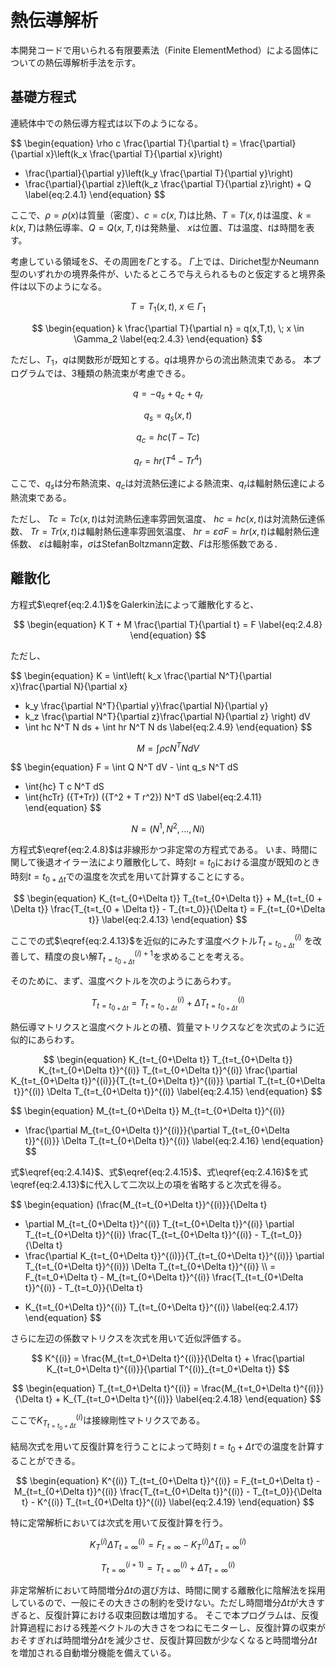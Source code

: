 
<script type="text/x-mathjax-config">
MathJax.Hub.Config({
  tex2jax: {
    inlineMath: [['$','$'], ['\\(','\\)']],
    processEscapes: true
  },
  TeX: {
    equationNumbers: {
      autoNumber: "AMS"
    }
  },
  CommonHTML: { matchFontHeight: true },
  displayAlign: "center"
});
</script>
<script src='https://cdnjs.cloudflare.com/ajax/libs/mathjax/2.7.5/MathJax.js?config=TeX-MML-AM_CHTML' async></script>

# 熱伝導解析

本開発コードで用いられる有限要素法（Finite ElementMethod）による固体についての熱伝導解析手法を示す。

## 基礎方程式

連続体中での熱伝導方程式は以下のようになる。

$$
\begin{equation}
  \rho c \frac{\partial T}{\partial t} =
  \frac{\partial}{\partial x}\left(k_x \frac{\partial T}{\partial x}\right)
+ \frac{\partial}{\partial y}\left(k_y \frac{\partial T}{\partial y}\right)
+ \frac{\partial}{\partial z}\left(k_z \frac{\partial T}{\partial z}\right) + Q
\label{eq:2.4.1}
\end{equation}
$$

ここで、$\rho=\rho(x)$は質量（密度）、$c=c(x,T)$は比熱、$T=T(x,t)$は温度、$k=k(x,T)$は熱伝導率、$Q=Q(x,T,t)$は発熱量、
$x$は位置、$T$は温度、$t$は時間を表す。

考慮している領域を$S$、その周囲を$\Gamma$とする。
$\Gamma$上では、Dirichet型かNeumann型のいずれかの境界条件が、いたるところで与えられるものと仮定すると境界条件は以下のようになる。

$$
\begin{equation}
T = T_1(x,t), \; x \in \Gamma_1
\label{eq:2.4.2}
\end{equation}
$$

$$
\begin{equation}
k \frac{\partial T}{\partial n} = q(x,T,t), \; x \in \Gamma_2
\label{eq:2.4.3}
\end{equation}
$$

ただし、$T_1$，$q$は関数形が既知とする。$q$は境界からの流出熱流束である。
本プログラムでは、3種類の熱流束が考慮できる。

$$
\begin{equation}
q=-q_s+q_c+q_r
\label{eq:2.4.4}
\end{equation}
$$

$$
\begin{equation}
q_s=q_s(x,t)
\label{eq:2.4.5}
\end{equation}
$$

$$
\begin{equation}
q_c=hc(T-Tc)
\label{eq:2.4.6}
\end{equation}
$$

$$
\begin{equation}
q_r=hr(T^4-Tr^4)
\label{eq:2.4.7}
\end{equation}
$$

ここで、$q_s$は分布熱流束、$q_c$は対流熱伝達による熱流束、$q_r$は輻射熱伝達による熱流束である。

ただし、
$Tc=Tc(x,t)$は対流熱伝達率雰囲気温度、
$hc=hc(x,t)$は対流熱伝達係数、
$Tr=Tr(x,t)$は輻射熱伝達率雰囲気温度、
$hr=\varepsilon \sigma F = {hr(x,t)}$は輻射熱伝達係数、
$\varepsilon$は輻射率，$\sigma$はStefanBoltzmann定数、$F$は形態係数である．

## 離散化

方程式$\eqref{eq:2.4.1}$をGalerkin法によって離散化すると、

$$
\begin{equation}
K T + M \frac{\partial T}{\partial t} = F
\label{eq:2.4.8}
\end{equation}
$$

ただし、

$$
\begin{equation}
K = \int\left( k_x \frac{\partial N^T}{\partial x}\frac{\partial N}{\partial x}
+ k_y \frac{\partial N^T}{\partial y}\frac{\partial N}{\partial y}
+ k_z \frac{\partial N^T}{\partial z}\frac{\partial N}{\partial z} \right) dV
+ \int hc N^T N ds + \int hr N^T N ds
\label{eq:2.4.9}
\end{equation}
$$

$$
\begin{equation}
M = \int \rho c N^T N dV
\label{eq:2.4.10}
\end{equation}
$$

$$
\begin{equation}
F = \int Q N^T dV - \int q_s N^T dS
+ \int{hc} T c N^T dS
+ \int{hcTr} ({T+Tr}) ({T^2 + T r^2}) N^T dS
\label{eq:2.4.11}
\end{equation}
$$

$$
\begin{equation}
N = (N^1, N^2, \ldots, Ni)
\label{eq:2.4.12}
\end{equation}
$$

方程式$\eqref{eq:2.4.8}$は非線形かつ非定常の方程式である。
いま、時間に関して後退オイラー法により離散化して、時刻$t=t_0$における温度が既知のとき時刻$t=t_{0+\Delta t}$での温度を次式を用いて計算することにする。

$$
\begin{equation}
K_{t=t_{0+\Delta t}} T_{t=t_{0+\Delta t}} + M_{t=t_{0 + \Delta t}} \frac{T_{t=t_{0 + \Delta t}} - T_{t=t_0}}{\Delta t} = F_{t=t_{0+\Delta t}}
\label{eq:2.4.13}
\end{equation}
$$

ここでの式$\eqref{eq:2.4.13}$を近似的にみたす温度ベクトル$T_{t=t_{0+\Delta t}}^{(i)}$
を改善して、精度の良い解$T_{t=t_{0+\Delta t}}^{(i)+1}$を求めることを考える。

そのために、まず、温度ベクトルを次のようにあらわす。

$$
\begin{equation}
T_{t=t_{0+\Delta t}}=
T_{t=t_{0+\Delta t}}^{(i)} + \Delta T_{t=t_{0+\Delta t}}^{(i)}
\label{eq:2.4.14}
\end{equation}
$$

熱伝導マトリクスと温度ベクトルとの積、質量マトリクスなどを次式のように近似的にあらわす。

$$
\begin{equation}
K_{t=t_{0+\Delta t}} T_{t=t_{0+\Delta t}}
K_{t=t_{0+\Delta t}}^{(i)} T_{t=t_{0+\Delta t}}^{(i)}
\frac{\partial K_{t=t_{0+\Delta t}}^{(i)}}{T_{t=t_{0+\Delta t}}^{(i)}}
\partial T_{t=t_{0+\Delta t}}^{(i)} \Delta T_{t=t_{0+\Delta t}}^{(i)}
\label{eq:2.4.15}
\end{equation}
$$

$$
\begin{equation}
M_{t=t_{0+\Delta t}}
M_{t=t_{0+\Delta t}}^{(i)}
+ \frac{\partial M_{t=t_{0+\Delta t}}^{(i)}}{\partial T_{t=t_{0+\Delta t}}^{(i)}}
\Delta T_{t=t_{0+\Delta t}}^{(i)}
\label{eq:2.4.16}
\end{equation}
$$

式$\eqref{eq:2.4.14}$、式$\eqref{eq:2.4.15}$、式\eqref{eq:2.4.16}$を式\eqref{eq:2.4.13}$に代入して二次以上の項を省略すると次式を得る。

$$
\begin{equation}
(\frac{M_{t=t_{0+\Delta t}}^{(i)}}{\Delta t}
+ \partial M_{t=t_{0+\Delta t}}^{(i)} T_{t=t_{0+\Delta t}}^{(i)}
\partial T_{t=t_{0+\Delta t}}^{(i)}
\frac{T_{t=t_{0+\Delta t}}^{(i)} - T_{t=t_0}}{\Delta t}
+ \frac{\partial K_{t=t_{0+\Delta t}}^{(i)}}{T_{t=t_{0+\Delta t}}^{(i)}}
\partial T_{t=t_{0+\Delta t}}^{(i)})
\Delta T_{t=t_{0+\Delta t}}^{(i)} \\\ 
= F_{t=t_0+\Delta t} - M_{t=t_{0+\Delta t}}^{(i)}
\frac{T_{t=t_{0+\Delta t}}^{(i)} - T_{t=t_0}}{\Delta t}
- K_{t=t_{0+\Delta t}}^{(i)} T_{t=t_{0+\Delta t}}^{(i)}
\label{eq:2.4.17}
\end{equation}
$$


さらに左辺の係数マトリクスを次式を用いて近似評価する。

$$
K^{(i)} = \frac{M_{t=t_0+\Delta t}^{(i)}}{\Delta t} +
\frac{\partial K_{t=t_0+\Delta t}^{(i)}}{\partial T^{(i)}_{t=t_0+\Delta t}}
$$

$$
\begin{equation}
T_{t=t_0+\Delta t}^{(i)}
= \frac{M_{t=t_0+\Delta t}^{(i)}}{\Delta t} + K_{T_{t=t_0+\Delta t}^{(i)}}
\label{eq:2.4.18}
\end{equation}
$$

ここで$K_{T_{t=t_0+\Delta t}}^{(i)}$は接線剛性マトリクスである。

結局次式を用いて反復計算を行うことによって時刻 $t=t_0+\Delta t$での温度を計算することができる。

$$
\begin{equation}
K^{(i)} T_{t=t_{0+\Delta t}}^{(i)} = F_{t=t_0+\Delta t} - M_{t=t_{0+\Delta t}}^{(i)} \frac{T_{t=t_{0+\Delta t}}^{(i)} - T_{t=t_0}}{\Delta t} - K^{(i)} T_{t=t_{0+\Delta t}}^{(i)}
\label{eq:2.4.19}
\end{equation}
$$

特に定常解析においては次式を用いて反復計算を行う。

$$
K_T^{(i)} \Delta T_{t=\infty}^{(i)} = F_{t=\infty} - K_T^{(i)} \Delta T_{t=\infty}^{(i)}
$$

$$
\begin{equation}
T_{t=\infty}^{(i+1)} = T_{t=\infty}^{(i)} + \Delta{T}_{t=\infty}^{(i)}
\label{eq:2.4.20}
\end{equation}
$$

非定常解析において時間増分$\Delta t$の選び方は、時間に関する離散化に陰解法を採用しているので、一般にその大きさの制約を受けない。ただし時間増分$\Delta t$が大きすぎると、反復計算における収束回数は増加する。
そこで本プログラムは、反復計算過程における残差ベクトルの大きさをつねにモニターし、反復計算の収束がおそすぎれば時間増分$\Delta t$を減少させ、反復計算回数が少なくなると時間増分$\Delta t$を増加される自動増分機能を備えている。

